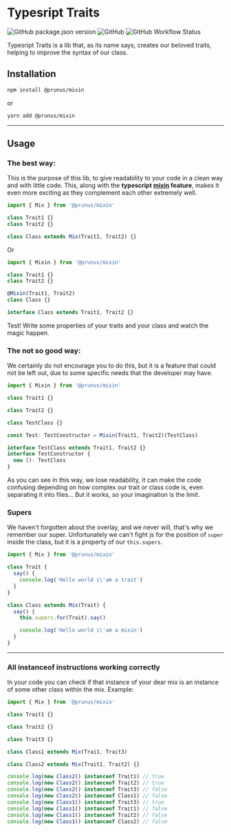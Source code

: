 # Typesript Traits

![GitHub package.json version](https://img.shields.io/github/package-json/v/tony-tsx/ts-traits?style=for-the-badge)
![GitHub](https://img.shields.io/github/license/tony-tsx/ts-traits?style=for-the-badge)
![GitHub Workflow Status](https://img.shields.io/github/workflow/status/tony-tsx/ts-traits/ci.yml?branch=main&label=CI&style=for-the-badge)

Typesript Traits is a lib that, as its name says, creates our beloved traits, helping to improve the syntax of our class.

## Installation

```sh
npm install @prunus/mixin
```

or

```sh
yarn add @prunus/mixin
```

---

## Usage

### **The best way:**

This is the purpose of this lib, to give readability to your code in a clean way and with little code. This, along with the __typescript [mixin](https://www.typescriptlang.org/docs/handbook/mixins.html) feature__, makes it even more exciting as they complement each other extremely well.

```ts
import { Mix } from '@prunus/mixin'

class Trait1 {}
class Trait2 {}

class Class extends Mix(Trait1, Trait2) {}
```

Or

```ts
import { Mixin } from '@prunus/mixin'

class Trait1 {}
class Trait2 {}

@Mixin(Trait1, Trait2)
class Class {}

interface Class extends Trait1, Trait2 {}
```

Test! Write some properties of your traits and your class and watch the magic happen.

### **The not so good way:**

We certainly do not encourage you to do this, but it is a feature that could not be left out, due to some specific needs that the developer may have.

```ts
import { Mixin } from '@prunus/mixin'

class Trait1 {}

class Trait2 {}

class TestClass {}

const Test: TestConstructor = Mixin(Trait1, Trait2)(TestClass)

interface TestClass extends Trait1, Trait2 {}
interface TestConstructor {
  new (): TestClass
}
```

As you can see in this way, we lose readability, it can make the code confusing depending on how complex our trait or class code is, even separating it into files... But it works, so your imagination is the limit.

### Supers

We haven't forgotten about the overlay, and we never will, that's why we remember our super. Unfortunately we can't fight js for the position of `super` inside the class, but it is a property of our `this.supers`.

```ts
import { Mix } from '@prunus/mixin'

class Trait {
  say() {
    console.log('Hello world i\'am a trait')
  }
}

class Class extends Mix(Trait) {
  say() {
    this.supers.for(Trait).say()

    console.log('Hello world i\'am a mixin')
  }
}

```

---

### All instanceof instructions working correctly

In your code you can check if that instance of your dear mix is an instance of some other class within the mix. Example:

```ts
import { Mix } from '@prunus/mixin'

class Trait1 {}

class Trait2 {}

class Trait3 {}

class Class1 extends Mix(Trai1, Trait3)

class Class2 extends Mix(Trait1, Trait2) {}

console.log(new Class2() instanceof Trait1) // true
console.log(new Class2() instanceof Trait2) // true
console.log(new Class2() instanceof Trait3) // false
console.log(new Class2() instanceof Class1) // false
console.log(new Class1() instanceof Trait3) // true
console.log(new Class1() instanceof Trait1) // false
console.log(new Class1() instanceof Trait2) // false
console.log(new Class1() instanceof Class2) // false
```
